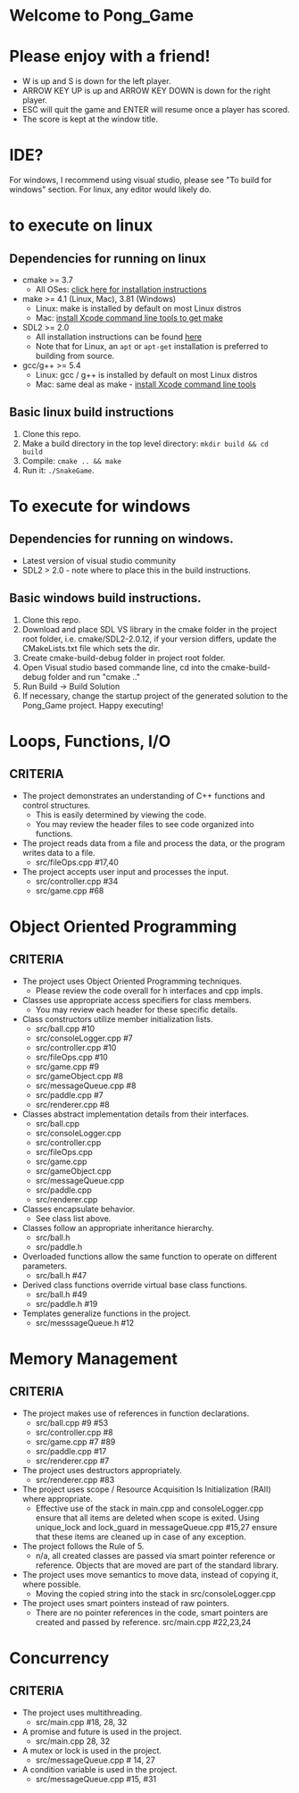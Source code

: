 # Welcome to Pong_Game

# Please enjoy with a friend!
* W is up and S is down for the left player.
* ARROW KEY UP is up and ARROW KEY DOWN is down for the right player.
* ESC will quit the game and ENTER will resume once a player has scored.
* The score is kept at the window title.

# IDE?
For windows, I recommend using visual studio, please see "To build for windows" section.
For linux, any editor would likely do.

# to execute on linux

## Dependencies for running on linux
* cmake >= 3.7
  * All OSes: [click here for installation instructions](https://cmake.org/install/)
* make >= 4.1 (Linux, Mac), 3.81 (Windows)
  * Linux: make is installed by default on most Linux distros
  * Mac: [install Xcode command line tools to get make](https://developer.apple.com/xcode/features/)
* SDL2 >= 2.0
  * All installation instructions can be found [here](https://wiki.libsdl.org/Installation)
  * Note that for Linux, an `apt` or `apt-get` installation is preferred to building from source.
* gcc/g++ >= 5.4
  * Linux: gcc / g++ is installed by default on most Linux distros
  * Mac: same deal as make - [install Xcode command line tools](https://developer.apple.com/xcode/features/)

## Basic linux build instructions

1. Clone this repo.
2. Make a build directory in the top level directory: `mkdir build && cd build`
3. Compile: `cmake .. && make`
4. Run it: `./SnakeGame`.

# To execute for windows

## Dependencies for running on windows.
* Latest version of visual studio community
* SDL2 > 2.0 - note where to place this in the build instructions.

## Basic windows build instructions.
1. Clone this repo.
2. Download and place SDL VS library in the cmake folder in the project root folder, i.e. cmake/SDL2-2.0.12, if your version differs, update the CMakeLists.txt file which sets the dir.
3. Create cmake-build-debug folder in project root folder.
4. Open Visual studio based commande line, cd into the cmake-build-debug folder and run "cmake .."
5. Run Build -> Build Solution
6. If necessary, change the startup project of the generated solution to the Pong_Game project.
Happy executing!

# Loops, Functions, I/O
## CRITERIA
* The project demonstrates an understanding of C++ functions and control structures.
  * This is easily determined by viewing the code.
  * You may review the header files to see code organized into functions.
* The project reads data from a file and process the data, or the program writes data to a file.
  * src/fileOps.cpp #17,40
* The project accepts user input and processes the input.
  * src/controller.cpp #34
  * src/game.cpp #68

# Object Oriented Programming
## CRITERIA
* The project uses Object Oriented Programming techniques.
  * Please review the code overall for h interfaces and cpp impls.
* Classes use appropriate access specifiers for class members.
  * You may review each header for these specific details.
* Class constructors utilize member initialization lists.
  * src/ball.cpp #10
  * src/consoleLogger.cpp #7
  * src/controller.cpp #10
  * src/fileOps.cpp #10 
  * src/game.cpp #9
  * src/gameObject.cpp #8 
  * src/messageQueue.cpp #8
  * src/paddle.cpp #7
  * src/renderer.cpp #8
* Classes abstract implementation details from their interfaces.
  * src/ball.cpp 
  * src/consoleLogger.cpp 
  * src/controller.cpp 
  * src/fileOps.cpp 
  * src/game.cpp 
  * src/gameObject.cpp  
  * src/messageQueue.cpp 
  * src/paddle.cpp
  * src/renderer.cpp
* Classes encapsulate behavior.
  * See class list above.
* Classes follow an appropriate inheritance hierarchy.
  * src/ball.h
  * src/paddle.h  
* Overloaded functions allow the same function to operate on different parameters.
  * src/ball.h #47
* Derived class functions override virtual base class functions.
  * src/ball.h #49
  * src/paddle.h #19
* Templates generalize functions in the project.
  * src/messsageQueue.h #12

# Memory Management
## CRITERIA
* The project makes use of references in function declarations.
  * src/ball.cpp #9 #53
  * src/controller.cpp #8
  * src/game.cpp #7 #89
  * src/paddle.cpp #17
  * src/renderer.cpp #7
* The project uses destructors appropriately.
  * src/renderer.cpp #83
* The project uses scope / Resource Acquisition Is Initialization (RAII) where appropriate.
  * Effective use of the stack in main.cpp and consoleLogger.cpp ensure that all items are deleted when scope is exited. Using unique_lock and lock_guard in messageQueue.cpp #15,27 ensure that these items are cleaned up in case of any exception.
* The project follows the Rule of 5.
  * n/a, all created classes are passed via smart pointer reference or reference. Objects that are moved are part of the standard library.
* The project uses move semantics to move data, instead of copying it, where possible.
  * Moving the copied string into the stack in src/consoleLogger.cpp
* The project uses smart pointers instead of raw pointers.
  * There are no pointer references in the code, smart pointers are created and passed by reference. src/main.cpp #22,23,24

# Concurrency
## CRITERIA
* The project uses multithreading.
  * src/main.cpp #18, 28, 32
* A promise and future is used in the project.
  * src/main.cpp 28, 32
* A mutex or lock is used in the project.
  * src/messageQueue.cpp # 14, 27
* A condition variable is used in the project.
  * src/messageQueue.cpp #15, #31